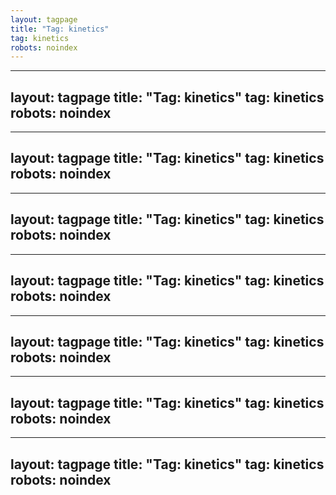 ```yaml
---
layout: tagpage
title: "Tag: kinetics"
tag: kinetics
robots: noindex
---
```

---
layout: tagpage
title: "Tag: kinetics"
tag: kinetics
robots: noindex
---
---
layout: tagpage
title: "Tag: kinetics"
tag: kinetics
robots: noindex
---
---
layout: tagpage
title: "Tag: kinetics"
tag: kinetics
robots: noindex
---
---
layout: tagpage
title: "Tag: kinetics"
tag: kinetics
robots: noindex
---
---
layout: tagpage
title: "Tag: kinetics"
tag: kinetics
robots: noindex
---
---
layout: tagpage
title: "Tag: kinetics"
tag: kinetics
robots: noindex
---
---
layout: tagpage
title: "Tag: kinetics"
tag: kinetics
robots: noindex
---
